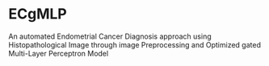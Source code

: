 # ECgMLP
An automated Endometrial Cancer Diagnosis approach using Histopathological Image through image Preprocessing and Optimized gated Multi-Layer Perceptron Model

